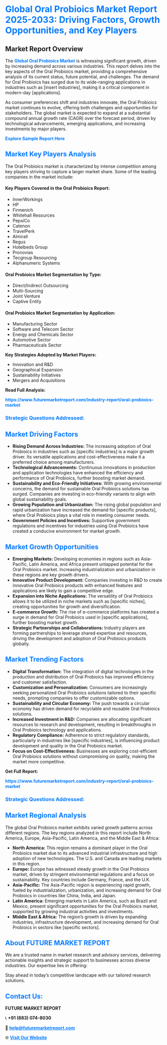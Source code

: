 <h1 style="color: #007BFF;">Global Oral Probioics Market Report 2025-2033: Driving Factors, Growth Opportunities, and Key Players</h1>

<section id="overview">
<h2>Market Report Overview</h2>
<p>The <a href="https://www.futuremarketreport.com/industry-report/oral-probioics-market" style="color: #007BFF; text-decoration: none;"><strong>Global Oral Probioics Market</strong></a> is witnessing significant growth, driven by increasing demand across various industries. This report delves into the key aspects of the Oral Probioics market, providing a comprehensive analysis of its current status, future potential, and challenges. The demand for Oral Probioics has surged due to its wide-ranging applications in industries such as [insert industries], making it a critical component in modern-day [applications].</p>
<p>As consumer preferences shift and industries innovate, the Oral Probioics market continues to evolve, offering both challenges and opportunities for stakeholders. The global market is expected to expand at a substantial compound annual growth rate (CAGR) over the forecast period, driven by technological advancements, emerging applications, and increasing investments by major players.</p>
</section>

<section id="overview">
<p><a href="https://www.futuremarketreport.com/request-sample/reportId=35272" style="color: #007BFF; text-decoration: none;"><strong>Explore Sample Report Here</strong></a></p>
</section>

<section id="key-players">
<h2 style="color: #007BFF;">Market Key Players Analysis</h2>
<p>The Oral Probioics market is characterized by intense competition among key players striving to capture a larger market share. Some of the leading companies in the market include:</p>
<h4>Key Players Covered in the Oral Probioics Report:</h4>
<ul><li>InnerWorkings</li><li>HP</li><li>Firmenich</li><li>Whitehall Resources</li><li>PepsiCo</li><li>Catenon</li><li>TravelPerk</li><li>Almirall</li><li>Regus</li><li>Hotelbeds Group</li><li>Pronovias</li><li>Tecgroup Resourcing</li><li>Alphanumeric Systems</li></ul>
<h4>Oral Probioics Market Segmentation by Type:</h4>
<ul><li>Direct/Indirect Outsourcing</li><li>Multi-Sourcing</li><li>Joint Venture</li><li>Captive Entity</li></ul>

<h4>Oral Probioics Market Segmentation by Application:</h4>
<ul><li>Manufacturing Sector</li><li>Software and Telecom Sector</li><li>Energy and Chemicals Sector</li><li>Automotive Sector</li><li>Pharmaceuticals Sector</li></ul>
<p><strong>Key Strategies Adopted by Market Players:</strong></p>
<ul>
<li>Innovation and R&D</li>
<li>Geographical Expansion</li>
<li>Sustainability Initiatives</li>
<li>Mergers and Acquisitions</li>
</ul>
</section>

<section>
<p><strong>Read Full Analysis: </strong></p><a href="https://www.futuremarketreport.com/industry-report/oral-probioics-market" style="color: #007BFF; text-decoration: none;"><strong>https://www.futuremarketreport.com/industry-report/oral-probioics-market</strong></a>
<h3 style="color: #007BFF;">Strategic Questions Addressed:</h3>
</section>

<section id="driving-factors">
<h2 style="color: #007BFF;">Market Driving Factors</h2>
<ul>
<li><strong>Rising Demand Across Industries:</strong> The increasing adoption of Oral Probioics in industries such as [specific industries] is a major growth driver. Its versatile applications and cost-effectiveness make it a preferred choice among manufacturers.</li>
<li><strong>Technological Advancements:</strong> Continuous innovations in production and application technologies have enhanced the efficiency and performance of Oral Probioics, further boosting market demand.</li>
<li><strong>Sustainability and Eco-Friendly Initiatives:</strong> With growing environmental concerns, the demand for sustainable Oral Probioics solutions has surged. Companies are investing in eco-friendly variants to align with global sustainability goals.</li>
<li><strong>Growing Population and Urbanization:</strong> The rising global population and rapid urbanization have increased the demand for [specific products], where Oral Probioics plays a vital role in meeting consumer needs.</li>
<li><strong>Government Policies and Incentives:</strong> Supportive government regulations and incentives for industries using Oral Probioics have created a conducive environment for market growth.</li>
</ul>
</section>

<section id="growth-opportunities">
<h2 style="color: #007BFF;">Market Growth Opportunities</h2>
<ul>
<li><strong>Emerging Markets:</strong> Developing economies in regions such as Asia-Pacific, Latin America, and Africa present untapped potential for the Oral Probioics market. Increasing industrialization and urbanization in these regions are key growth drivers.</li>
<li><strong>Innovative Product Development:</strong> Companies investing in R&D to create innovative Oral Probioics products with enhanced features and applications are likely to gain a competitive edge.</li>
<li><strong>Expansion into Niche Applications:</strong> The versatility of Oral Probioics allows it to be utilized in niche markets such as [specific niches], creating opportunities for growth and diversification.</li>
<li><strong>E-commerce Growth:</strong> The rise of e-commerce platforms has created a surge in demand for Oral Probioics used in [specific applications], further boosting market growth.</li>
<li><strong>Strategic Partnerships and Collaborations:</strong> Industry players are forming partnerships to leverage shared expertise and resources, driving the development and adoption of Oral Probioics products globally.</li>
</ul>
</section>

<section id="trending-factors">
<h2 style="color: #007BFF;">Market Trending Factors</h2>
<ul>
<li><strong>Digital Transformation:</strong> The integration of digital technologies in the production and distribution of Oral Probioics has improved efficiency and customer satisfaction.</li>
<li><strong>Customization and Personalization:</strong> Consumers are increasingly seeking personalized Oral Probioics solutions tailored to their specific needs, prompting companies to offer customizable options.</li>
<li><strong>Sustainability and Circular Economy:</strong> The push towards a circular economy has driven demand for recyclable and reusable Oral Probioics solutions.</li>
<li><strong>Increased Investment in R&D:</strong> Companies are allocating significant resources to research and development, resulting in breakthroughs in Oral Probioics technology and applications.</li>
<li><strong>Regulatory Compliance:</strong> Adherence to strict regulatory standards, particularly in industries like [specific industries], is influencing product development and quality in the Oral Probioics market.</li>
<li><strong>Focus on Cost-Effectiveness:</strong> Businesses are exploring cost-efficient Oral Probioics solutions without compromising on quality, making the market more competitive.</li>
</ul>
</section>

<section>
<p><strong>Get Full Report: </strong></p><a href="https://www.futuremarketreport.com/industry-report/oral-probioics-market" style="color: #007BFF; text-decoration: none;"><strong>https://www.futuremarketreport.com/industry-report/oral-probioics-market</strong></a>
<h3 style="color: #007BFF;">Strategic Questions Addressed:</h3>
</section>


<section id="regional-analysis">
<h2 style="color: #007BFF;">Market Regional Analysis</h2>
<p>The global Oral Probioics market exhibits varied growth patterns across different regions. The key regions analyzed in this report include North America, Europe, Asia-Pacific, Latin America, and the Middle East & Africa:</p>
<ul>
<li><strong>North America:</strong> This region remains a dominant player in the Oral Probioics market due to its advanced industrial infrastructure and high adoption of new technologies. The U.S. and Canada are leading markets in this region.</li>
<li><strong>Europe:</strong> Europe has witnessed steady growth in the Oral Probioics market, driven by stringent environmental regulations and a focus on sustainability. Key countries include Germany, France, and the U.K.</li>
<li><strong>Asia-Pacific:</strong> The Asia-Pacific region is experiencing rapid growth, fueled by industrialization, urbanization, and increasing demand for Oral Probioics in countries like China, India, and Japan.</li>
<li><strong>Latin America:</strong> Emerging markets in Latin America, such as Brazil and Mexico, present significant opportunities for the Oral Probioics market, supported by growing industrial activities and investments.</li>
<li><strong>Middle East & Africa:</strong> The region’s growth is driven by expanding industries, infrastructure development, and increasing demand for Oral Probioics in sectors like [specific sectors].</li>
</ul>
</section>

<footer>
<h2 style="color: #007BFF;">About FUTURE MARKET REPORT</h2>
<p>We are a trusted name in market research and advisory services, delivering actionable insights and strategic support to businesses across diverse industries. Our expertise lies in offering:</p>

<p>Stay ahead in today’s competitive landscape with our tailored research solutions.</p>

<h2 style="color: #007BFF;">Contact Us:</h2>
<p><strong>FUTURE MARKET REPORT</strong></p>
<p>📞 <strong>+91 (883) 074-8030</strong></p>
<p>📧 <strong><a href="mailto:help@futuremarketreport.com" style="color: #007BFF;">help@futuremarketreport.com</a></strong></p>
<p>🌐 <strong><a href="https://www.futuremarketreport.com/" style="color: #007BFF;">Visit Our Website</a></strong></p>
</footer>